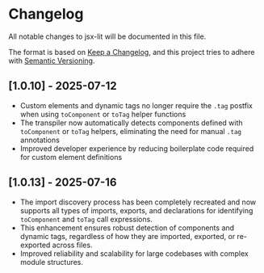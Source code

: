 # Changelog

All notable changes to jsx-lit will be documented in this file.

The format is based on [Keep a Changelog](https://keepachangelog.com/en/1.0.0/),
and this project tries to adhere with [Semantic Versioning](https://semver.org/spec/v2.0.0.html).

## [1.0.10] - 2025-07-12

- Custom elements and dynamic tags no longer require the `.tag` postfix when using `toComponent` or `toTag` helper functions
- The transpiler now automatically detects components defined with `toComponent` or `toTag` helpers, eliminating the need for manual `.tag` annotations
- Improved developer experience by reducing boilerplate code required for custom element definitions

## [1.0.13] - 2025-07-16

- The import discovery process has been completely recreated and now supports all types of imports, exports, and declarations for identifying `toComponent` and `toTag` call expressions.
- This enhancement ensures robust detection of components and dynamic tags, regardless of how they are imported, exported, or re-exported across files.
- Improved reliability and scalability for large codebases with complex module structures.
